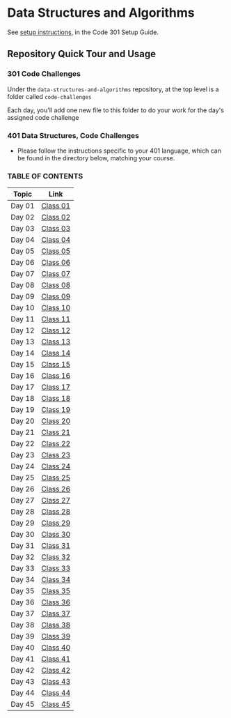 # Data Structures and Algorithms

See [setup instructions](https://codefellows.github.io/setup-guide/code-301/3-code-challenges), in the Code 301 Setup Guide.

## Repository Quick Tour and Usage

### 301 Code Challenges

Under the `data-structures-and-algorithms` repository, at the top level is a folder called `code-challenges`

Each day, you'll add one new file to this folder to do your work for the day's assigned code challenge

### 401 Data Structures, Code Challenges

- Please follow the instructions specific to your 401 language, which can be found in the directory below, matching your course.

### TABLE OF CONTENTS

| Topic | Link |
|-------|------|
|Day 01   | [Class 01](https://github.com/AmjadMesmar/data-structures-and-algorithms/blob/main/401%20code-challenges/code-challenge-class-01/readme.md)|
|Day 02   | [Class 02](https://github.com/AmjadMesmar/data-structures-and-algorithms/blob/main/401%20code-challenges/code-challenge-class-02/readme.md)|
|Day 03   | [Class 03](https://github.com/AmjadMesmar/data-structures-and-algorithms/blob/main/401%20code-challenges/code-challenge-class-03/readme.md)|
|Day 04   | [Class 04](https://github.com/AmjadMesmar/data-structures-and-algorithms/blob/main/401%20code-challenges/code-challenge-class-04/readme.md)|
|Day 05   | [Class 05](https://github.com/AmjadMesmar/data-structures-and-algorithms/blob/main/401%20code-challenges/code-challenge-class-05/readme.md)|
|Day 06   | [Class 06](https://github.com/AmjadMesmar/data-structures-and-algorithms/blob/main/401%20code-challenges/code-challenge-class-06/readme.md)|
|Day 07   | [Class 07](https://github.com/AmjadMesmar/data-structures-and-algorithms/blob/main/401%20code-challenges/code-challenge-class-07/readme.md)|
|Day 08   | [Class 08](https://github.com/AmjadMesmar/data-structures-and-algorithms/blob/main/401%20code-challenges/code-challenge-class-08/readme.md)|
|Day 09   | [Class 09](https://github.com/AmjadMesmar/data-structures-and-algorithms/blob/main/401%20code-challenges/code-challenge-class-09/readme.md)|
|Day 10   | [Class 10](https://github.com/AmjadMesmar/data-structures-and-algorithms/blob/main/401%20code-challenges/code-challenge-class-10/readme.md)|
|Day 11   | [Class 11](https://github.com/AmjadMesmar/data-structures-and-algorithms/blob/main/401%20code-challenges/code-challenge-class-11/readme.md)|
|Day 12   | [Class 12](https://github.com/AmjadMesmar/data-structures-and-algorithms/blob/main/401%20code-challenges/code-challenge-class-12/readme.md)|
|Day 13   | [Class 13](https://github.com/AmjadMesmar/data-structures-and-algorithms/blob/main/401%20code-challenges/code-challenge-class-13/readme.md)|
|Day 14   | [Class 14](https://github.com/AmjadMesmar/data-structures-and-algorithms/blob/main/401%20code-challenges/code-challenge-class-14/readme.md)|
|Day 15   | [Class 15](https://github.com/AmjadMesmar/data-structures-and-algorithms/blob/main/401%20code-challenges/code-challenge-class-15/readme.md)|
|Day 16   | [Class 16](https://github.com/AmjadMesmar/data-structures-and-algorithms/blob/main/401%20code-challenges/code-challenge-class-16/readme.md)|
|Day 17   | [Class 17](https://github.com/AmjadMesmar/data-structures-and-algorithms/blob/main/401%20code-challenges/code-challenge-class-17/readme.md)|
|Day 18   | [Class 18](https://github.com/AmjadMesmar/data-structures-and-algorithms/blob/main/401%20code-challenges/code-challenge-class-18/readme.md)|
|Day 19   | [Class 19](https://github.com/AmjadMesmar/data-structures-and-algorithms/blob/main/401%20code-challenges/code-challenge-class-19/readme.md)|
|Day 20   | [Class 20](https://github.com/AmjadMesmar/data-structures-and-algorithms/blob/main/401%20code-challenges/code-challenge-class-20/readme.md)|
|Day 21   | [Class 21](https://github.com/AmjadMesmar/data-structures-and-algorithms/blob/main/401%20code-challenges/code-challenge-class-21/readme.md)|
|Day 22   | [Class 22](https://github.com/AmjadMesmar/data-structures-and-algorithms/blob/main/401%20code-challenges/code-challenge-class-22/readme.md)|
|Day 23   | [Class 23](https://github.com/AmjadMesmar/data-structures-and-algorithms/blob/main/401%20code-challenges/code-challenge-class-23/readme.md)|
|Day 24   | [Class 24](https://github.com/AmjadMesmar/data-structures-and-algorithms/blob/main/401%20code-challenges/code-challenge-class-24/readme.md)|
|Day 25   | [Class 25](https://github.com/AmjadMesmar/data-structures-and-algorithms/blob/main/401%20code-challenges/code-challenge-class-25/readme.md)|
|Day 26   | [Class 26](https://github.com/AmjadMesmar/data-structures-and-algorithms/blob/main/401%20code-challenges/code-challenge-class-26/readme.md)|
|Day 27   | [Class 27](https://github.com/AmjadMesmar/data-structures-and-algorithms/blob/main/401%20code-challenges/code-challenge-class-27/readme.md)|
|Day 28   | [Class 28](https://github.com/AmjadMesmar/data-structures-and-algorithms/blob/main/401%20code-challenges/code-challenge-class-28/readme.md)|
|Day 29   | [Class 29](https://github.com/AmjadMesmar/data-structures-and-algorithms/blob/main/401%20code-challenges/code-challenge-class-29/readme.md)|
|Day 30   | [Class 30](https://github.com/AmjadMesmar/data-structures-and-algorithms/blob/main/401%20code-challenges/code-challenge-class-30/readme.md)|
|Day 31   | [Class 31](https://github.com/AmjadMesmar/data-structures-and-algorithms/blob/main/401%20code-challenges/code-challenge-class-31/readme.md)|
|Day 32   | [Class 32](https://github.com/AmjadMesmar/data-structures-and-algorithms/blob/main/401%20code-challenges/code-challenge-class-32/readme.md)|
|Day 33   | [Class 33](https://github.com/AmjadMesmar/data-structures-and-algorithms/blob/main/401%20code-challenges/code-challenge-class-33/readme.md)|
|Day 34   | [Class 34](https://github.com/AmjadMesmar/data-structures-and-algorithms/blob/main/401%20code-challenges/code-challenge-class-34/readme.md)|
|Day 35   | [Class 35](https://github.com/AmjadMesmar/data-structures-and-algorithms/blob/main/401%20code-challenges/code-challenge-class-35/readme.md)|
|Day 36   | [Class 36](https://github.com/AmjadMesmar/data-structures-and-algorithms/blob/main/401%20code-challenges/code-challenge-class-36/readme.md)|
|Day 37   | [Class 37](https://github.com/AmjadMesmar/data-structures-and-algorithms/blob/main/401%20code-challenges/code-challenge-class-37/readme.md)|
|Day 38   | [Class 38](https://github.com/AmjadMesmar/data-structures-and-algorithms/blob/main/401%20code-challenges/code-challenge-class-38/readme.md)|
|Day 39   | [Class 39](https://github.com/AmjadMesmar/data-structures-and-algorithms/blob/main/401%20code-challenges/code-challenge-class-39/readme.md)|
|Day 40   | [Class 40](https://github.com/AmjadMesmar/data-structures-and-algorithms/blob/main/401%20code-challenges/code-challenge-class-40/readme.md)|
|Day 41   | [Class 41](https://github.com/AmjadMesmar/data-structures-and-algorithms/blob/main/401%20code-challenges/code-challenge-class-41/readme.md)|
|Day 42   | [Class 42](https://github.com/AmjadMesmar/data-structures-and-algorithms/blob/main/401%20code-challenges/code-challenge-class-42/readme.md)|
|Day 43   | [Class 43](https://github.com/AmjadMesmar/data-structures-and-algorithms/blob/main/401%20code-challenges/code-challenge-class-43/readme.md)|
|Day 44   | [Class 44](https://github.com/AmjadMesmar/data-structures-and-algorithms/blob/main/401%20code-challenges/code-challenge-class-44/readme.md)|
|Day 45   | [Class 45](https://github.com/AmjadMesmar/data-structures-and-algorithms/blob/main/401%20code-challenges/code-challenge-class-45/readme.md)|
